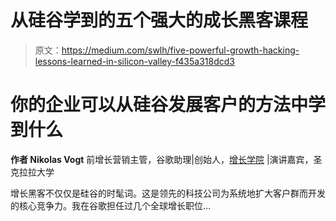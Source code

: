 # 从硅谷学到的五个强大的成长黑客课程

> 原文：<https://medium.com/swlh/five-powerful-growth-hacking-lessons-learned-in-silicon-valley-f435a318dcd3>

# 你的企业可以从硅谷发展客户的方法中学到什么

**作者 Nikolas Vogt**
前增长营销主管，谷歌助理|创始人，[增长学院](https://www.growth-academy.com/courses?utm_source=medium-5lessons&utm_medium=content) |演讲嘉宾，圣克拉拉大学

增长黑客不仅仅是硅谷的时髦词。这是领先的科技公司为系统地扩大客户群而开发的核心竞争力。我在谷歌担任过几个全球增长职位…